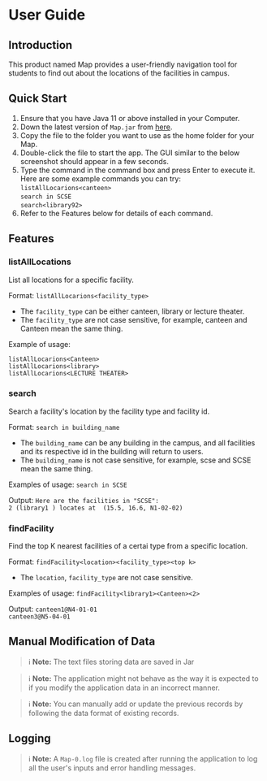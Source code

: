 # User Guide

## Introduction

This product named Map provides a user-friendly navigation tool for students to find out about the locations of the facilities in campus. 

## Quick Start

1. Ensure that you have Java 11 or above installed in your Computer.
1. Down the latest version of `Map.jar` from [here](http://link.to/Map).
1. Copy the file to the folder you want to use as the home folder for your Map.
1. Double-click the file to start the app. The GUI similar to the below screenshot should appear in a few seconds.
1. Type the command in the command box and press Enter to execute it.\
   Here are some example commands you can try:\
   `listAllLocarions<canteen>`\
   `search in SCSE`\
   `search<library92>`
1. Refer to the Features below for details of each command.

## Features 

### **listAllLocations**
List all locations for a specific facility.

Format: `listAllLocarions<facility_type>`

* The `facility_type` can be either canteen, library or lecture theater.
* The `facility_type` are not case sensitive, for example, canteen and Canteen mean the same thing. 

Example of usage: 

`listAllLocarions<Canteen>`\
`listAllLocarions<library>`\
`listAllLocarions<LECTURE THEATER>`

### **search**
Search a facility's location by the facility type and facility id.

Format: `search in building_name`

* The `building_name` can be any building in the campus, and all facilities and its respective id in the building will return to users.
* The `building_name` is not case sensitive, for example, scse and SCSE mean the same thing.

Examples of usage:
`search in SCSE`

Output: 
`Here are the facilities in "SCSE":`\
`2 (library1 ) locates at  (15.5, 16.6, N1-02-02)`

### **findFacility**
Find the top K nearest facilities of a certai type from a specific location.
  
Format: `findFacility<location><facility_type><top k>`

* The `location`, `facility_type` are not case sensitive.

Examples of usage:
`findFacility<library1><Canteen><2>`

Output:
`canteen1@N4-01-01`\
`canteen3@N5-04-01`


## Manual Modification of Data

> ℹ️ **Note:** The text files storing data are saved in Jar

> ℹ️ **Note:** The application might not behave as the way it is expected to if you modify the application data in an incorrect manner. 

> ℹ️ **Note:** You can manually add or update the previous records by following the data format of existing records.


## Logging
> ℹ️ **Note:** A `Map-0.log` file is created after running the application to log all the user's inputs and error handling messages. 